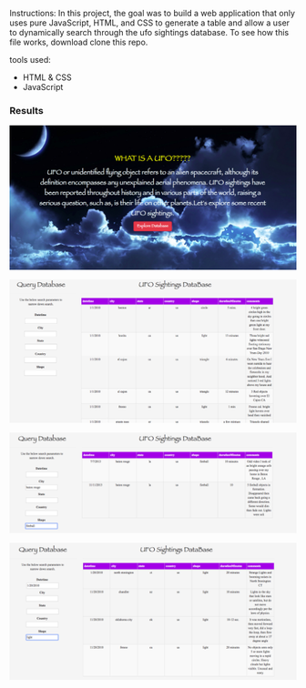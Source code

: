 Instructions: In this project, the goal was to build a web application that only uses pure JavaScript, HTML, and CSS to generate a table and allow a user to dynamically search through the ufo sightings database. To see how this file works, download clone this repo. 

tools used:
<ul>
<li>HTML & CSS</li>
<li>JavaScript</li>
</ul>

<h3>Results</h3>


![](pic/img_1.png)

![](pic/img_2.png)

![](pic/img_3.png)

![](pic/img_4.png)


